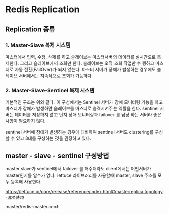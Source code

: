 # Redis Replication

## Replication 종류

### 1. Master-Slave 복제 시스템

마스터에서 입력, 수정, 삭제를 하고 슬레이브는 마스터서버의 데이터를 실시간으로 복제한다. 그리고 슬레이브에서 조회만 한다.
슬레이브는 오직 조회 작업만 수 행하고 마스터로 자동 전환(FailOver)가 되지 않는다. 마스터 서버가 장애가 발생하는 경우에도 
슬레이브 서버에서는 지속적으로 조회가 가능하다.
 
### 2. Master-Slave-Sentinel 복제 시스템

기본적인 구조는 위와 같다. 이 구성에서는 Sentinel 서버가 장애 모니터링 기능을 하고 마스터가 장애가 발생하면 슬레이브를 
마스터로 승격시켜주는 역활을 한다. 
sentinel 서버는 데이터를 저장하지 않고 단지 장애 모니터링과 failover 를 담당 하는 서버라 좋은 사양이 필요하지 않다.

sentinel 서버에 장애가 발생하는 경우에 대비하여 sentinel 서버도 clustering를 구성할 수 있고 3대를 구성하는 것을 권장하고 있다.


## master - slave - sentinel  구성방법
master slave가 sentinel에서 failover 를 해주더라도 client에서는 어떤서버가 master인지를 알수가 없다. 
lettuce 라이브러리를 사용할때 master, slave 주소를 모두 등록해 사용한다.

https://lettuce.io/core/release/reference/index.html#masterreplica.topology-updates

master/redis-master.conf:
```bash 

```
